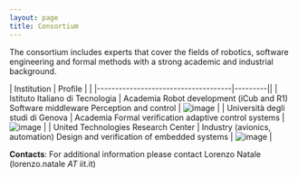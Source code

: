 ```yaml
---
layout: page
title: Consortium
---
```


The consortium  includes experts that cover the fields of robotics, software engineering and
formal methods with a strong academic and industrial background.

| Institution                         | Profile |   |
|-------------------------------------|---------||
| Istituto Italiano di Tecnologia     | Academia Robot development (iCub and R1) Software middleware Perception and control        | ![image](https://user-images.githubusercontent.com/8132627/56350030-209da080-61ca-11e9-96ef-2b2bd38e5b56.png) |
| Università degli studi di Genova    | Academia Formal verification adaptive control systems     |  ![image](https://user-images.githubusercontent.com/8132627/56350056-2bf0cc00-61ca-11e9-8ae8-07bbe2bcc210.png) |
| United Technologies Research Center | Industry (avionics, automation) Design and verification of embedded systems        |  ![image](https://user-images.githubusercontent.com/8132627/56350039-24c9be00-61ca-11e9-8123-50ba2c25025a.png) |


**Contacts**:
 For additional information please contact Lorenzo Natale (lorenzo.natale _AT_ iit.it)
  
